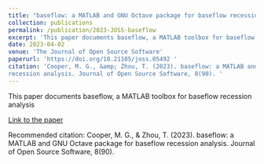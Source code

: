 ```yaml
---
title: "baseflow: a MATLAB and GNU Octave package for baseflow recession analysis"
collection: publications
permalink: /publication/2023-JOSS-baseflow
excerpt: 'This paper documents baseflow, a MATLAB toolbox for baseflow recession analysis'
date: 2023-04-02
venue: 'The Journal of Open Source Software'
paperurl: 'https://doi.org/10.21105/joss.05492 '
citation: 'Cooper, M. G., &amp; Zhou, T. (2023). baseflow: a MATLAB and GNU Octave package for baseflow
recession analysis. Journal of Open Source Software, 8(90). '
---
```

This paper documents baseflow, a MATLAB toolbox for baseflow recession analysis

[Link to the paper](https://doi.org/10.21105/joss.05492 )

Recommended citation: Cooper, M. G., & Zhou, T. (2023). baseflow: a MATLAB and GNU Octave package for baseflow
recession analysis. Journal of Open Source Software, 8(90). 